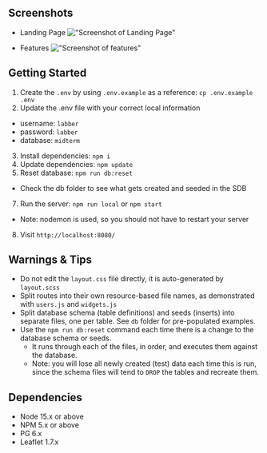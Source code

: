 


## Screenshots

- Landing Page
!["Screenshot of Landing Page"](https://raw.githubusercontent.com/sowjanyamaisagoni/wikiMap-midterm/master/public/img/Landing_page.png)

- Features
!["Screenshot of features"](https://raw.githubusercontent.com/sowjanyamaisagoni/wikiMap-midterm/master/public/img/Wiki_map.gif)


## Getting Started

1. Create the `.env` by using `.env.example` as a reference: `cp .env.example .env`
2. Update the .env file with your correct local information 
  - username: `labber` 
  - password: `labber` 
  - database: `midterm`
3. Install dependencies: `npm i`
4. Update dependencies: `npm update`
5. Reset database: `npm run db:reset`
  - Check the db folder to see what gets created and seeded in the SDB
7. Run the server: `npm run local` or `npm start`
  - Note: nodemon is used, so you should not have to restart your server
8. Visit `http://localhost:8080/`

## Warnings & Tips

- Do not edit the `layout.css` file directly, it is auto-generated by `layout.scss`
- Split routes into their own resource-based file names, as demonstrated with `users.js` and `widgets.js`
- Split database schema (table definitions) and seeds (inserts) into separate files, one per table. See `db` folder for pre-populated examples. 
- Use the `npm run db:reset` command each time there is a change to the database schema or seeds. 
  - It runs through each of the files, in order, and executes them against the database. 
  - Note: you will lose all newly created (test) data each time this is run, since the schema files will tend to `DROP` the tables and recreate them.

## Dependencies

- Node 15.x or above
- NPM 5.x or above
- PG 6.x
- Leaflet 1.7.x

